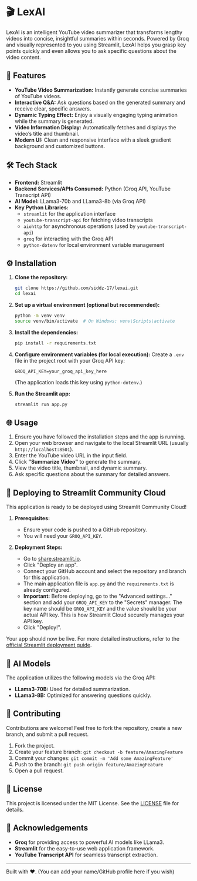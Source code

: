 # 🎬 LexAI

LexAI is an intelligent YouTube video summarizer that transforms lengthy videos into concise, insightful summaries within seconds. Powered by Groq and visually represented to you using Streamlit, LexAI helps you grasp key points quickly and even allows you to ask specific questions about the video content.

## 🚀 Features

- **YouTube Video Summarization:** Instantly generate concise summaries of YouTube videos.
- **Interactive Q&A:** Ask questions based on the generated summary and receive clear, specific answers.
- **Dynamic Typing Effect:** Enjoy a visually engaging typing animation while the summary is generated.
- **Video Information Display:** Automatically fetches and displays the video’s title and thumbnail.
- **Modern UI:** Clean and responsive interface with a sleek gradient background and customized buttons.

## 🛠️ Tech Stack

- **Frontend:** Streamlit
- **Backend Services/APIs Consumed:** Python (Groq API, YouTube Transcript API)
- **AI Model:** LLama3-70b and LLama3-8b (via Groq API)
- **Key Python Libraries:**
  - `streamlit` for the application interface
  - `youtube-transcript-api` for fetching video transcripts
  - `aiohttp` for asynchronous operations (used by `youtube-transcript-api`)
  - `groq` for interacting with the Groq API
  - `python-dotenv` for local environment variable management

## ⚙️ Installation

1. **Clone the repository:**
   ```bash
   git clone https://github.com/siddz-17/lexai.git
   cd lexai
   ```

2. **Set up a virtual environment (optional but recommended):**
   ```bash
   python -m venv venv
   source venv/bin/activate  # On Windows: venv\Scripts\activate
   ```

3. **Install the dependencies:**
   ```bash
   pip install -r requirements.txt
   ```

4. **Configure environment variables (for local execution):**
   Create a `.env` file in the project root with your Groq API key:
   ```env
   GROQ_API_KEY=your_groq_api_key_here
   ```
   (The application loads this key using `python-dotenv`.)

5. **Run the Streamlit app:**
   ```bash
   streamlit run app.py
   ```

## 🌐 Usage

1. Ensure you have followed the installation steps and the app is running.
2. Open your web browser and navigate to the local Streamlit URL (usually `http://localhost:8501`).
3. Enter the YouTube video URL in the input field.
4. Click **"Summarize Video"** to generate the summary.
5. View the video title, thumbnail, and dynamic summary.
6. Ask specific questions about the summary for detailed answers.

## 🚀 Deploying to Streamlit Community Cloud

This application is ready to be deployed using Streamlit Community Cloud!

1.  **Prerequisites:**
    *   Ensure your code is pushed to a GitHub repository.
    *   You will need your `GROQ_API_KEY`.

2.  **Deployment Steps:**
    *   Go to [share.streamlit.io](https://share.streamlit.io/).
    *   Click "Deploy an app".
    *   Connect your GitHub account and select the repository and branch for this application.
    *   The main application file is `app.py` and the `requirements.txt` is already configured.
    *   **Important:** Before deploying, go to the "Advanced settings..." section and add your `GROQ_API_KEY` to the "Secrets" manager. The key name should be `GROQ_API_KEY` and the value should be your actual API key. This is how Streamlit Cloud securely manages your API key.
    *   Click "Deploy!".

Your app should now be live. For more detailed instructions, refer to the [official Streamlit deployment guide](https://docs.streamlit.io/sharing-your-app/deploy-your-app).

## 🤖 AI Models

The application utilizes the following models via the Groq API:
- **LLama3-70B:** Used for detailed summarization.
- **LLama3-8B:** Optimized for answering questions quickly.

## 📝 Contributing

Contributions are welcome! Feel free to fork the repository, create a new branch, and submit a pull request.

1. Fork the project.
2. Create your feature branch: `git checkout -b feature/AmazingFeature`
3. Commit your changes: `git commit -m 'Add some AmazingFeature'`
4. Push to the branch: `git push origin feature/AmazingFeature`
5. Open a pull request.

## 📄 License

This project is licensed under the MIT License. See the [LICENSE](LICENSE) file for details.

## 💬 Acknowledgements

- **Groq** for providing access to powerful AI models like LLama3.
- **Streamlit** for the easy-to-use web application framework.
- **YouTube Transcript API** for seamless transcript extraction.

---

Built with ❤️. (You can add your name/GitHub profile here if you wish)
